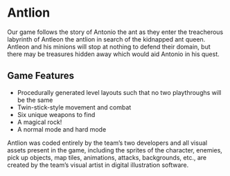 # Antlion #

Our game follows the story of Antonio the ant as they enter the treacherous labyrinth of Antleon the antlion in search of the kidnapped ant queen.  Antleon and his
minions will stop at nothing to defend their domain, but there may be treasures hidden away which would aid Antonio in his quest.

## Game Features ##

* Procedurally generated level layouts such that no two playthroughs will be the same
* Twin-stick-style movement and combat
* Six unique weapons to find
* A magical rock!
* A normal mode and hard mode

Antlion was coded entirely by the team’s two developers and all visual assets present in the game, including the sprites of the character, enemies, pick up objects, map
tiles, animations, attacks, backgrounds, etc., are created by the team’s visual artist in digital illustration software.
